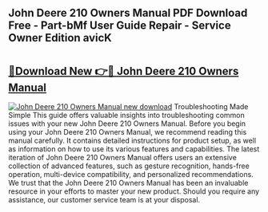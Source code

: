 ## John Deere 210 Owners Manual PDF Download Free - Part-bMf User Guide Repair - Service Owner Edition avicK

# <h2><a href="http://bc89933.oget.top/?id=John+Deere+210+Owners+Manual">🔗Download New 👉🔴 John Deere 210 Owners Manual</a></h2>

[![John Deere 210 Owners Manual new download](https://i.imgur.com/5g1atiW.png)](http://bc89933.oget.top/?id=John+Deere+210+Owners+Manual)
Troubleshooting Made Simple This guide offers valuable insights into troubleshooting common issues with your new John Deere 210 Owners Manual. Before you begin using your John Deere 210 Owners Manual, we recommend reading this manual carefully. It contains detailed instructions for product setup, as well as information on how to use its various features and capabilities. The latest iteration of John Deere 210 Owners Manual offers users an extensive collection of advanced features, such as gesture recognition, hands-free operation, multi-device compatibility, and personalized recommendations. We trust that the John Deere 210 Owners Manual has been an invaluable resource in your efforts to master your new product. Should you require any assistance, our customer service team is at your disposal.
